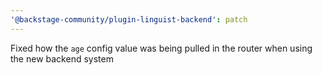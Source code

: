 ```yaml
---
'@backstage-community/plugin-linguist-backend': patch
---
```


Fixed how the `age` config value was being pulled in the router when using the new backend system
